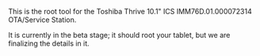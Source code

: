 This is the root tool for the Toshiba Thrive 10.1" ICS IMM76D.01.000072314 OTA/Service Station.


It is currently in the beta stage; it should root your tablet, but we are finalizing the details in it.
